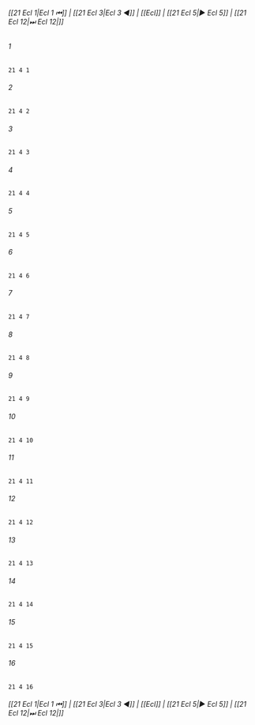 
###### [[21 Ecl 1|Ecl 1 ⏮]] | [[21 Ecl 3|Ecl 3 ◀]] | [[Ecl]] | [[21 Ecl 5|▶ Ecl 5]] | [[21 Ecl 12|⏭ Ecl 12|]]

###### 1
``` verse
21 4 1 
```
###### 2
``` verse
21 4 2 
```
###### 3
``` verse
21 4 3 
```
###### 4
``` verse
21 4 4 
```
###### 5
``` verse
21 4 5 
```
###### 6
``` verse
21 4 6 
```
###### 7
``` verse
21 4 7 
```
###### 8
``` verse
21 4 8 
```
###### 9
``` verse
21 4 9 
```
###### 10
``` verse
21 4 10 
```
###### 11
``` verse
21 4 11 
```
###### 12
``` verse
21 4 12 
```
###### 13
``` verse
21 4 13 
```
###### 14
``` verse
21 4 14 
```
###### 15
``` verse
21 4 15 
```
###### 16
``` verse
21 4 16 
```

###### [[21 Ecl 1|Ecl 1 ⏮]] | [[21 Ecl 3|Ecl 3 ◀]] | [[Ecl]] | [[21 Ecl 5|▶ Ecl 5]] | [[21 Ecl 12|⏭ Ecl 12|]]

